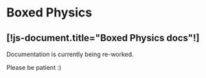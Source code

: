 # Boxed Physics
[!js-document.title="Boxed Physics docs"!]
---

Documentation is currently being re-worked.

Please be patient :)
